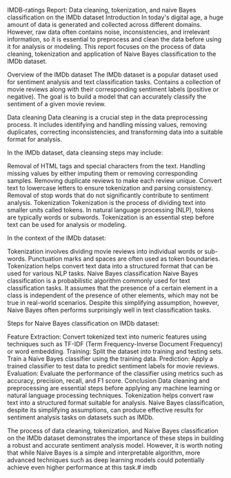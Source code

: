 IMDB-ratings
Report: Data cleaning, tokenization, and naive Bayes classification on the IMDb dataset
Introduction
In today's digital age, a huge amount of data is generated and collected across different domains. However, raw data often contains noise, inconsistencies, and irrelevant information, so it is essential to preprocess and clean the data before using it for analysis or modeling. This report focuses on the process of data cleaning, tokenization and application of Naive Bayes classification to the IMDb dataset.

Overview of the IMDb dataset
The IMDb dataset is a popular dataset used for sentiment analysis and text classification tasks. Contains a collection of movie reviews along with their corresponding sentiment labels (positive or negative). The goal is to build a model that can accurately classify the sentiment of a given movie review.

Data cleaning
Data cleaning is a crucial step in the data preprocessing process. It includes identifying and handling missing values, removing duplicates, correcting inconsistencies, and transforming data into a suitable format for analysis.

In the IMDb dataset, data cleansing steps may include:

Removal of HTML tags and special characters from the text.
Handling missing values ​​by either imputing them or removing corresponding samples.
Removing duplicate reviews to make each review unique.
Convert text to lowercase letters to ensure tokenization and parsing consistency.
Removal of stop words that do not significantly contribute to sentiment analysis.
Tokenization
Tokenization is the process of dividing text into smaller units called tokens. In natural language processing (NLP), tokens are typically words or subwords. Tokenization is an essential step before text can be used for analysis or modeling.

In the context of the IMDb dataset:

Tokenization involves dividing movie reviews into individual words or sub-words.
Punctuation marks and spaces are often used as token boundaries.
Tokenization helps convert text data into a structured format that can be used for various NLP tasks.
Naive Bayes classification
Naive Bayes classification is a probabilistic algorithm commonly used for text classification tasks. It assumes that the presence of a certain element in a class is independent of the presence of other elements, which may not be true in real-world scenarios. Despite this simplifying assumption, however, Naive Bayes often performs surprisingly well in text classification tasks.

Steps for Naive Bayes classification on IMDb dataset:

Feature Extraction: Convert tokenized text into numeric features using techniques such as TF-IDF (Term Frequency-Inverse Document Frequency) or word embedding.
Training: Split the dataset into training and testing sets. Train a Naive Bayes classifier using the training data.
Prediction: Apply a trained classifier to test data to predict sentiment labels for movie reviews.
Evaluation: Evaluate the performance of the classifier using metrics such as accuracy, precision, recall, and F1 score.
Conclusion
Data cleaning and preprocessing are essential steps before applying any machine learning or natural language processing techniques. Tokenization helps convert raw text into a structured format suitable for analysis. Naive Bayes classification, despite its simplifying assumptions, can produce effective results for sentiment analysis tasks on datasets such as IMDb.

The process of data cleaning, tokenization, and Naive Bayes classification on the IMDb dataset demonstrates the importance of these steps in building a robust and accurate sentiment analysis model. However, it is worth noting that while Naive Bayes is a simple and interpretable algorithm, more advanced techniques such as deep learning models could potentially achieve even higher performance at this task.# imdb
